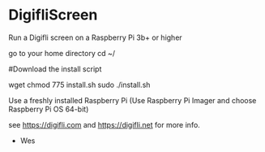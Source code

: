# DigifliScreen
Run a Digifli screen on a Raspberry Pi 3b+ or higher

go to your home directory 
cd ~/

#Download the install script

wget 
chmod 775 install.sh
sudo ./install.sh


Use a freshly installed Raspberry Pi (Use Raspberry Pi Imager and choose Raspberry Pi OS 64-bit)

see https://digifli.com and https://digifli.net for more info.

-  Wes
